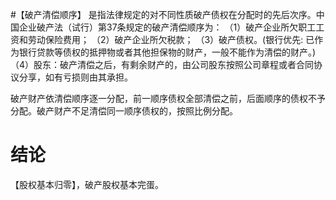 #【破产清偿顺序】
是指法律规定的对不同性质破产债权在分配时的先后次序。中国企业破产法（试行）第37条规定的破产清偿顺序为：
（1）破产企业所欠职工工资和劳动保险费用；
（2）破产企业所欠税款；
（3）破产债权。(银行优先: 已作为银行贷款等债权的抵押物或者其他担保物的财产，一般不能作为清偿的财产。)
（4）股东：破产清偿之后，有剩余财产的，由公司股东按照公司章程或者合同协议分享，如有亏损则由其承担。

破产财产依清偿顺序逐一分配，前一顺序债权全部清偿之前，后面顺序的债权不予分配。破产财产不足清偿同一顺序债权的，按照比例分配。

# 结论
【股权基本归零】，破产股权基本完蛋。
